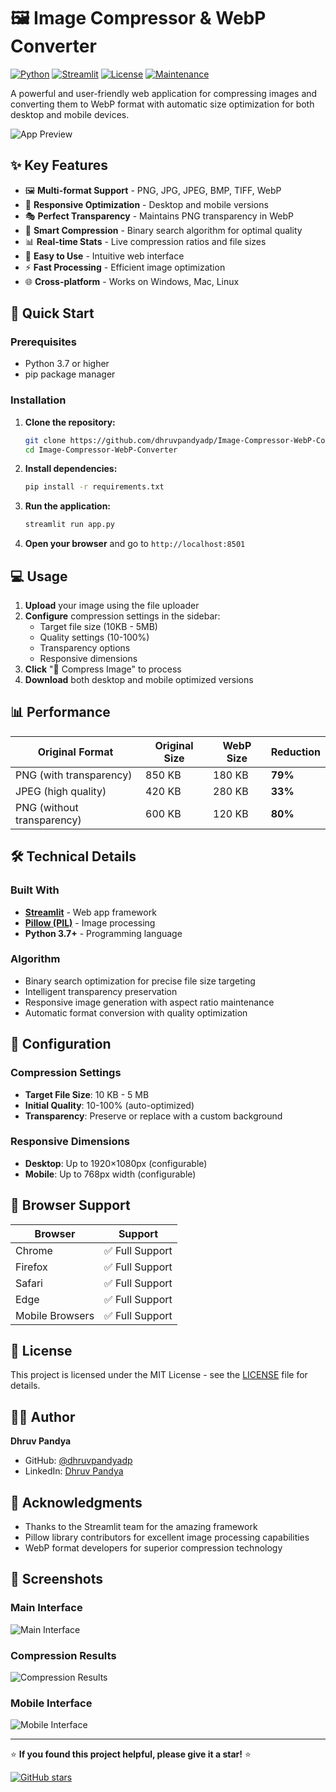 # 🖼️ Image Compressor & WebP Converter

[![Python](https://img.shields.io/badge/Python-3.7%2B-blue)](https://www.python.org/)
[![Streamlit](https://img.shields.io/badge/Streamlit-1.0%2B-red)](https://streamlit.io/)
[![License](https://img.shields.io/badge/License-MIT-green)](LICENSE)
[![Maintenance](https://img.shields.io/badge/Maintained-Yes-green)](https://github.com/dhruvpandyadpdp/streamlit-image-compressor)

A powerful and user-friendly web application for compressing images and converting them to WebP format with automatic size optimization for both desktop and mobile devices.

![App Preview](https://img.shields.io/badge/Demo-Live%20App-brightgreen)

## ✨ Key Features

- 🖼️ **Multi-format Support** - PNG, JPG, JPEG, BMP, TIFF, WebP
- 📱 **Responsive Optimization** - Desktop and mobile versions
- 🎭 **Perfect Transparency** - Maintains PNG transparency in WebP
- 🔧 **Smart Compression** - Binary search algorithm for optimal quality
- 📊 **Real-time Stats** - Live compression ratios and file sizes
- 🚀 **Easy to Use** - Intuitive web interface
- ⚡ **Fast Processing** - Efficient image optimization
- 🌐 **Cross-platform** - Works on Windows, Mac, Linux

## 🚀 Quick Start

### Prerequisites
- Python 3.7 or higher
- pip package manager

### Installation

1. **Clone the repository:**
   ```bash
   git clone https://github.com/dhruvpandyadp/Image-Compressor-WebP-Converter.git
   cd Image-Compressor-WebP-Converter
   ```

2. **Install dependencies:**
   ```bash
   pip install -r requirements.txt
   ```

3. **Run the application:**
   ```bash
   streamlit run app.py
   ```

4. **Open your browser** and go to `http://localhost:8501`

## 💻 Usage

1. **Upload** your image using the file uploader
2. **Configure** compression settings in the sidebar:
   - Target file size (10KB - 5MB)
   - Quality settings (10-100%)
   - Transparency options
   - Responsive dimensions
3. **Click** "🚀 Compress Image" to process
4. **Download** both desktop and mobile optimized versions

## 📊 Performance

| Original Format | Original Size | WebP Size | Reduction |
|----------------|---------------|-----------|-----------|
| PNG (with transparency) | 850 KB | 180 KB | **79%** |
| JPEG (high quality) | 420 KB | 280 KB | **33%** |
| PNG (without transparency) | 600 KB | 120 KB | **80%** |

## 🛠️ Technical Details

### Built With
- **[Streamlit](https://streamlit.io/)** - Web app framework
- **[Pillow (PIL)](https://pillow.readthedocs.io/)** - Image processing
- **Python 3.7+** - Programming language

### Algorithm
- Binary search optimization for precise file size targeting
- Intelligent transparency preservation
- Responsive image generation with aspect ratio maintenance
- Automatic format conversion with quality optimization

## 🔧 Configuration

### Compression Settings
- **Target File Size**: 10 KB - 5 MB
- **Initial Quality**: 10-100% (auto-optimized)
- **Transparency**: Preserve or replace with a custom background

### Responsive Dimensions
- **Desktop**: Up to 1920×1080px (configurable)
- **Mobile**: Up to 768px width (configurable)

## 📱 Browser Support

| Browser | Support |
|---------|---------|
| Chrome | ✅ Full Support |
| Firefox | ✅ Full Support |
| Safari | ✅ Full Support |
| Edge | ✅ Full Support |
| Mobile Browsers | ✅ Full Support |


## 📝 License

This project is licensed under the MIT License - see the [LICENSE](LICENSE) file for details.

## 👨‍💻 Author

**Dhruv Pandya**

- GitHub: [@dhruvpandyadp](https://github.com/dhruvpandyadp)
- LinkedIn: [Dhruv Pandya](https://linkedin.com/in/dhruvpandyadp)

## 🙏 Acknowledgments

- Thanks to the Streamlit team for the amazing framework
- Pillow library contributors for excellent image processing capabilities
- WebP format developers for superior compression technology

## 📸 Screenshots

### Main Interface
![Main Interface](screenshots/main-interface.webp)

### Compression Results
![Compression Results](screenshots/compression-results.webp)

### Mobile Interface
![Mobile Interface](screenshots/mobile-interface.webp)

---

⭐ **If you found this project helpful, please give it a star!** ⭐

[![GitHub stars](https://img.shields.io/github/stars/dhruvpandyadp/Image-Compressor-WebP-Converter.svg?style=social&label=Star)](https://github.com/dhruvpandyadp/Image-Compressor-WebP-Converter)
